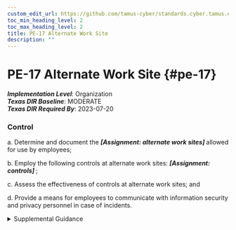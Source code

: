 ```yaml
---
custom_edit_url: https://github.com/tamus-cyber/standards.cyber.tamus.edu/tree/main/static/content/tamus.edu/TAMUS_profile.xml
toc_min_heading_level: 2
toc_max_heading_level: 2
title: PE-17 Alternate Work Site
description: ""
---
```


# PE-17 Alternate Work Site {#pe-17}

_**Implementation Level**_: Organization\
_**Texas DIR Baseline**_: MODERATE\
_**Texas DIR Required By**_: 2023-07-20

### Control

a. Determine and document the <strong>                     <em>[Assignment: alternate work sites]</em>                  </strong> allowed for use by employees;

b. Employ the following controls at alternate work sites: <strong>                     <em>[Assignment: controls]</em>                  </strong>;

c. Assess the effectiveness of controls at alternate work sites; and

d. Provide a means for employees to communicate with information security and privacy personnel in case of incidents.

<details>
  <summary>Supplemental Guidance</summary>

Alternate work sites include government facilities or the private residences of employees. While distinct from alternative processing sites, alternate work sites can provide readily available alternate locations during contingency operations. Organizations can define different sets of controls for specific alternate work sites or types of sites depending on the work-related activities conducted at the sites. Implementing and assessing the effectiveness of organization-defined controls and providing a means to communicate incidents at alternate work sites supports the contingency planning activities of organizations.

</details>

